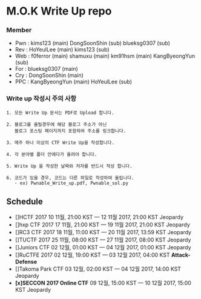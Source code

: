 ﻿# M.O.K Write Up repo
### Member

* Pwn : kims123 (main) DongSoonShin (sub) blueksg0307 (sub)
* Rev : HoYeulLee (main) kims123 (sub)
* Web : f0ferror (main) shamuxu (main) km91hsm (main) KangByeongYun (sub)
* For : blueksg0307 (main)
* Cry : DongSoonShin (main)
* PPC : KangByeongYun (main) HoYeulLee (sub)

### Write up 작성시 주의 사항
```
1. 모든 Write Up 문서는 PDF로 Upload 합니다.

2. 블로그를 올릴경우에 해당 블로그 주소가 아닌 
   블로그 포스팅 페이지까지 포함하여 주소를 링크합니다.

3. 매주 하나 이상의 CTF Write Up을 작성합니다.

4. 각 분야별 폴더 안에다가 올려야 합니다.

5. Write Up 을 작성한 날짜와 저자를 반드시 작성 합니다.

6. 코드가 있을 경우, 코드는 다른 파일로 작성하여 올립니다.
   - ex) Pwnable_Write_up.pdf, Pwnable_sol.py
```
## Schedule
* []HCTF 2017	10 11월, 21:00 KST — 12 11월 2017, 21:00 KST	Jeopardy
* []hxp CTF 2017	17 11월, 21:00 KST — 19 11월 2017, 21:00 KST	Jeopardy
* []RC3 CTF 2017	18 11월, 11:00 KST — 20 11월 2017, 13:59 KST	Jeopardy
* []TUCTF 2017	25 11월, 08:00 KST — 27 11월 2017, 08:00 KST	Jeopardy
* []Juniors CTF	02 12월, 01:00 KST — 04 12월 2017, 01:00 KST	Jeopardy
* []RuCTFE 2017	02 12월, 19:00 KST — 03 12월 2017, 04:00 KST	**Attack-Defense**
* []Takoma Park CTF	03 12월, 02:00 KST — 04 12월 2017, 14:00 KST	Jeopardy
* **[x]SECCON 2017 Online CTF**	09 12월, 15:00 KST — 10 12월 2017, 15:00 KST	Jeopardy